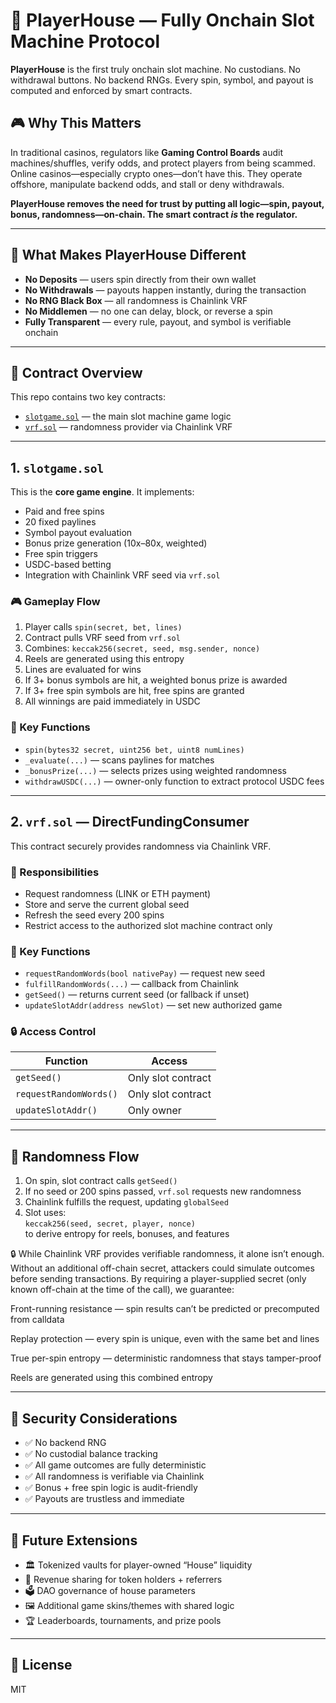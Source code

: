 # 🎰 PlayerHouse — Fully Onchain Slot Machine Protocol

**PlayerHouse** is the first truly onchain slot machine. No custodians. No withdrawal buttons. No backend RNGs. Every spin, symbol, and payout is computed and enforced by smart contracts.


## 🎮 Why This Matters
In traditional casinos, regulators like **Gaming Control Boards** audit machines/shuffles, verify odds, and protect players from being scammed. Online casinos—especially crypto ones—don’t have this. They operate offshore, manipulate backend odds, and stall or deny withdrawals.

**PlayerHouse removes the need for trust by putting all logic—spin, payout, bonus, randomness—on-chain. The smart contract *is* the regulator.**

---

## 🔑 What Makes PlayerHouse Different

- **No Deposits** — users spin directly from their own wallet  
- **No Withdrawals** — payouts happen instantly, during the transaction  
- **No RNG Black Box** — all randomness is Chainlink VRF  
- **No Middlemen** — no one can delay, block, or reverse a spin  
- **Fully Transparent** — every rule, payout, and symbol is verifiable onchain  

---

## 🧱 Contract Overview

This repo contains two key contracts:

- [`slotgame.sol`](#1-freesspingasfnalmachinesol) — the main slot machine game logic  
- [`vrf.sol`](#2-vrfsoldirectfundingconsumer) — randomness provider via Chainlink VRF  

---

## 1. `slotgame.sol`

This is the **core game engine**. It implements:

- Paid and free spins  
- 20 fixed paylines  
- Symbol payout evaluation  
- Bonus prize generation (10x–80x, weighted)  
- Free spin triggers  
- USDC-based betting  
- Integration with Chainlink VRF seed via `vrf.sol`  

### 🎮 Gameplay Flow

1. Player calls `spin(secret, bet, lines)`
2. Contract pulls VRF seed from `vrf.sol`
3. Combines: `keccak256(secret, seed, msg.sender, nonce)`
4. Reels are generated using this entropy
5. Lines are evaluated for wins
6. If 3+ bonus symbols are hit, a weighted bonus prize is awarded
7. If 3+ free spin symbols are hit, free spins are granted
8. All winnings are paid immediately in USDC

### 🧾 Key Functions

- `spin(bytes32 secret, uint256 bet, uint8 numLines)`
- `_evaluate(...)` — scans paylines for matches  
- `_bonusPrize(...)` — selects prizes using weighted randomness  
- `withdrawUSDC(...)` — owner-only function to extract protocol USDC fees  


---

## 2. `vrf.sol` — DirectFundingConsumer

This contract securely provides randomness via Chainlink VRF.

### 🔐 Responsibilities

- Request randomness (LINK or ETH payment)
- Store and serve the current global seed
- Refresh the seed every 200 spins
- Restrict access to the authorized slot machine contract only


### 🔑 Key Functions

- `requestRandomWords(bool nativePay)` — request new seed  
- `fulfillRandomWords(...)` — callback from Chainlink  
- `getSeed()` — returns current seed (or fallback if unset)  
- `updateSlotAddr(address newSlot)` — set new authorized game   

### 🔒 Access Control

| Function             | Access       |
|----------------------|--------------|
| `getSeed()`          | Only slot contract |
| `requestRandomWords()` | Only slot contract |
| `updateSlotAddr()`   | Only owner |

---

## 🔁 Randomness Flow

1. On spin, slot contract calls `getSeed()`  
2. If no seed or 200 spins passed, `vrf.sol` requests new randomness  
3. Chainlink fulfills the request, updating `globalSeed`  
4. Slot uses:  
   `keccak256(seed, secret, player, nonce)`  
   to derive entropy for reels, bonuses, and features
   
🔒 While Chainlink VRF provides verifiable randomness, it alone isn’t enough.
Without an additional off-chain secret, attackers could simulate outcomes before sending transactions.
By requiring a player-supplied secret (only known off-chain at the time of the call), we guarantee:

Front-running resistance — spin results can’t be predicted or precomputed from calldata

Replay protection — every spin is unique, even with the same bet and lines

True per-spin entropy — deterministic randomness that stays tamper-proof

Reels are generated using this combined entropy

---

## 🔐 Security Considerations

- ✅ No backend RNG  
- ✅ No custodial balance tracking  
- ✅ All game outcomes are fully deterministic  
- ✅ All randomness is verifiable via Chainlink  
- ✅ Bonus + free spin logic is audit-friendly  
- ✅ Payouts are trustless and immediate  

---

## 🚧 Future Extensions

- 🏛️ Tokenized vaults for player-owned “House” liquidity  
- 🎁 Revenue sharing for token holders + referrers  
- 🗳️ DAO governance of house parameters  
- 🖼️ Additional game skins/themes with shared logic  
- 🏆 Leaderboards, tournaments, and prize pools  

---

## 📜 License

MIT
